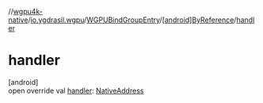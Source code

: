 //[wgpu4k-native](../../../../index.md)/[io.ygdrasil.wgpu](../../index.md)/[WGPUBindGroupEntry](../index.md)/[[android]ByReference](index.md)/[handler](handler.md)

# handler

[android]\
open override val [handler](handler.md): [NativeAddress](../../../ffi/-native-address/index.md)
